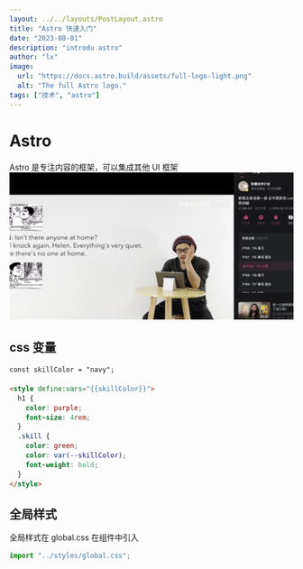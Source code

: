 ```yaml
---
layout: ../../layouts/PostLayout.astro
title: "Astro 快速入门"
date: "2023-08-01"
description: "introdu astro"
author: "lx"
image:
  url: "https://docs.astro.build/assets/full-logo-light.png"
  alt: "The full Astro logo."
tags: ["技术", "astro"]
---
```


# Astro

Astro 是专注内容的框架，可以集成其他 UI 框架
![Alt text](image.png)

## css 变量

```html
const skillColor = "navy";

<style define:vars="{{skillColor}}">
  h1 {
    color: purple;
    font-size: 4rem;
  }
  .skill {
    color: green;
    color: var(--skillColor);
    font-weight: bold;
  }
</style>
```

## 全局样式

全局样式在 global.css 在组件中引入

```js
import "../styles/global.css";
```
